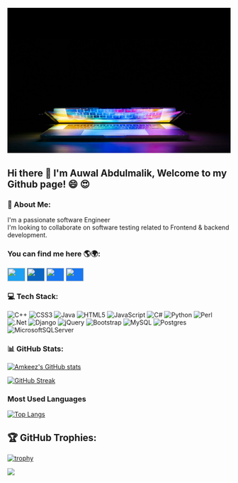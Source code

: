 ![](keyboard-5017973_1280.jpg)

## Hi there 👋 I'm Auwal Abdulmalik, Welcome to my Github page! :smile: :heart_eyes:

### 💫 About Me:
I'm a passionate software Engineer<br>I'm looking to collaborate on software testing related to Frontend & backend development.

### You can find me here 🌎🌍:
<p align="left">
  <a href="https://https://twitter.com/amalik_o" target="blank"><img align="center" src="https://cdn.jsdelivr.net/npm/simple-icons@3.0.1/icons/twitter.svg" alt="" height="30" width="40" style="background-color:#1DA1F2; color:#1DA1F2" /></a>
  <a href="https://www.linkedin.com/in/auwal-abdulmalik-5432a4252" target="blank"><img align="center" src="https://cdn.jsdelivr.net/npm/simple-icons@3.0.1/icons/linkedin.svg" alt="" height="30" width="40" style="background-color:#0A66C2; color:#0A66C2" /></a>
  <a href="https://www.facebook.com/itzauwal.ak" target="blank"><img align="center" src="https://cdn.jsdelivr.net/npm/simple-icons@3.0.1/icons/facebook.svg" alt="" height="30" width="40" style="background-color:#1877F2; color:#1877F2" /></a>
  <a href="https://instagram.com/auwal_amkeez?igshid=ZGUzMzM3NWJiOQ==" target="blank"><img align="center" src="https://cdn.jsdelivr.net/npm/simple-icons@3.0.1/icons/instagram.svg" alt="" height="30" width="40" style="background-color:#1877F2; color:#1877F2" /></a>
</p>

### 💻 Tech Stack:
![C++](https://img.shields.io/badge/c++-%2300599C.svg?style=for-the-badge&logo=c%2B%2B&logoColor=white) ![CSS3](https://img.shields.io/badge/css3-%231572B6.svg?style=for-the-badge&logo=css3&logoColor=white) ![Java](https://img.shields.io/badge/java-%23ED8B00.svg?style=for-the-badge&logo=java&logoColor=white) ![HTML5](https://img.shields.io/badge/html5-%23E34F26.svg?style=for-the-badge&logo=html5&logoColor=white) ![JavaScript](https://img.shields.io/badge/javascript-%23323330.svg?style=for-the-badge&logo=javascript&logoColor=%23F7DF1E) ![C#](https://img.shields.io/badge/c%23-%23239120.svg?style=for-the-badge&logo=c-sharp&logoColor=white) ![Python](https://img.shields.io/badge/python-3670A0?style=for-the-badge&logo=python&logoColor=ffdd54) ![Perl](https://img.shields.io/badge/perl-%2339457E.svg?style=for-the-badge&logo=perl&logoColor=white) ![.Net](https://img.shields.io/badge/.NET-5C2D91?style=for-the-badge&logo=.net&logoColor=white) ![Django](https://img.shields.io/badge/django-%23092E20.svg?style=for-the-badge&logo=django&logoColor=white) ![jQuery](https://img.shields.io/badge/jquery-%230769AD.svg?style=for-the-badge&logo=jquery&logoColor=white) ![Bootstrap](https://img.shields.io/badge/bootstrap-%23563D7C.svg?style=for-the-badge&logo=bootstrap&logoColor=white) ![MySQL](https://img.shields.io/badge/mysql-%2300f.svg?style=for-the-badge&logo=mysql&logoColor=white) ![Postgres](https://img.shields.io/badge/postgres-%23316192.svg?style=for-the-badge&logo=postgresql&logoColor=white) ![MicrosoftSQLServer](https://img.shields.io/badge/Microsoft%20SQL%20Sever-CC2927?style=for-the-badge&logo=microsoft%20sql%20server&logoColor=white)
### 📊 GitHub Stats:
[![Amkeez's GitHub stats](https://github-readme-stats.vercel.app/api?username=Amkeez252&count_private=true&show_icons=true&theme=radical)](https://github.com/Amkeez252/github-readme-stats)

[![GitHub Streak](https://github-readme-streak-stats.herokuapp.com?user=Amkeez252&theme=nightowl)](https://git.io/streak-stats)

### Most Used Languages
[![Top Langs](https://github-readme-stats.vercel.app/api/top-langs/?username=Amkeez252&layout=compact)](https://github.com/Amkeez252/github-readme-stats)

## 🏆 GitHub Trophies:
[![trophy](https://github-profile-trophy.vercel.app/?username=Amkeez252&theme=onedark)](https://github.com/Amkeez252/github-profile-trophy)

![](https://komarev.com/ghpvc/?username=Amkeez252&style=flat-square)
<!--
**Amkeez252/Amkeez252** is a ✨ _special_ ✨ repository because its `README.md` (this file) appears on your GitHub profile.

Here are some ideas to get you started:

- 🔭 I’m currently working on ...
- 🌱 I’m currently learning ...
- 👯 I’m looking to collaborate on ...
- 🤔 I’m looking for help with ...
- 💬 Ask me about ...
- 📫 How to reach me: ...
- 😄 Pronouns: ...
- ⚡ Fun fact: ...
-->
